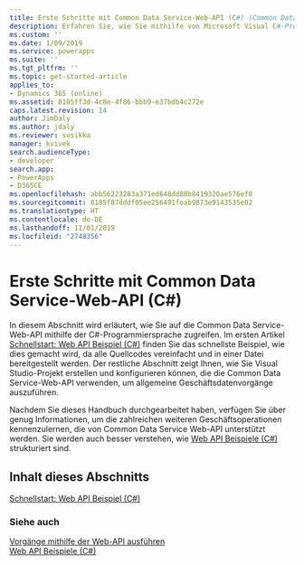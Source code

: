 ```yaml
---
title: Erste Schritte mit Common Data Service-Web-API (C#) (Common Data Service) | Microsoft-Dokumentation
description: Erfahren Sie, wie Sie mithilfe von Microsoft Visual C#-Programmiersprache auf die Common Data Service-Web-API zugreifen können
ms.custom: ''
ms.date: 1/09/2019
ms.service: powerapps
ms.suite: ''
ms.tgt_pltfrm: ''
ms.topic: get-started-article
applies_to:
- Dynamics 365 (online)
ms.assetid: 8105ff3d-4c8e-4f86-bbb9-e37bdb4c272e
caps.latest.revision: 14
author: JimDaly
ms.author: jdaly
ms.reviewer: susikka
manager: kvivek
search.audienceType:
- developer
search.app:
- PowerApps
- D365CE
ms.openlocfilehash: abb56223283a371ed648dd88b8419320ae576ef0
ms.sourcegitcommit: 8185f87dddf05ee256491feab9873e9143535e02
ms.translationtype: HT
ms.contentlocale: de-DE
ms.lasthandoff: 11/01/2019
ms.locfileid: "2748356"
---
```

# <a name="get-started-with-common-data-service-web-api-c"></a>Erste Schritte mit Common Data Service-Web-API (C#)

In diesem Abschnitt wird erläutert, wie Sie auf die Common Data Service-Web-API mithilfe der C#-Programmiersprache zugreifen. Im ersten Artikel [Schnellstart: Web API Beispiel (C#)](quick-start-console-app-csharp.md) finden Sie das schnellste Beispiel, wie dies gemacht wird, da alle Quellcodes vereinfacht und in einer Datei bereitgestellt werden. Der restliche Abschnitt zeigt Ihnen, wie Sie Visual Studio-Projekt erstellen und konfigurieren können, die die Common Data Service-Web-API verwenden, um allgemeine Geschäftsdatenvorgänge auszuführen.  
  
Nachdem Sie dieses Handbuch durchgearbeitet haben, verfügen Sie über genug Informationen, um die zahlreichen weiteren Geschäftsoperationen kennenzulernen, die von Common Data Service Web-API unterstützt werden.   Sie werden auch besser verstehen, wie [Web API Beispiele (C#)](web-api-samples-csharp.md) strukturiert sind.  
  
## <a name="in-this-section"></a>Inhalt dieses Abschnitts

[Schnellstart: Web API Beispiel (C#)](quick-start-console-app-csharp.md)<br />

### <a name="see-also"></a>Siehe auch
  
[Vorgänge mithilfe der Web-API ausführen](perform-operations-web-api.md)<br />
[Web API Beispiele (C#)](web-api-samples-csharp.md)
